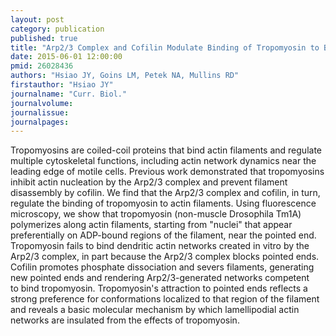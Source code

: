 ```yaml
---
layout: post
category: publication
published: true
title: "Arp2/3 Complex and Cofilin Modulate Binding of Tropomyosin to Branched Actin Networks."
date: 2015-06-01 12:00:00
pmid: 26028436
authors: "Hsiao JY, Goins LM, Petek NA, Mullins RD"
firstauthor: "Hsiao JY"
journalname: "Curr. Biol."
journalvolume: 
journalissue: 
journalpages: 
---
```


Tropomyosins are coiled-coil proteins that bind actin filaments and regulate multiple cytoskeletal functions, including actin network dynamics near the leading edge of motile cells. Previous work demonstrated that tropomyosins inhibit actin nucleation by the Arp2/3 complex and prevent filament disassembly by cofilin. We find that the Arp2/3 complex and cofilin, in turn, regulate the binding of tropomyosin to actin filaments. Using fluorescence microscopy, we show that tropomyosin (non-muscle Drosophila Tm1A) polymerizes along actin filaments, starting from &quot;nuclei&quot; that appear preferentially on ADP-bound regions of the filament, near the pointed end. Tropomyosin fails to bind dendritic actin networks created in vitro by the Arp2/3 complex, in part because the Arp2/3 complex blocks pointed ends. Cofilin promotes phosphate dissociation and severs filaments, generating new pointed ends and rendering Arp2/3-generated networks competent to bind tropomyosin. Tropomyosin's attraction to pointed ends reflects a strong preference for conformations localized to that region of the filament and reveals a basic molecular mechanism by which lamellipodial actin networks are insulated from the effects of tropomyosin.

